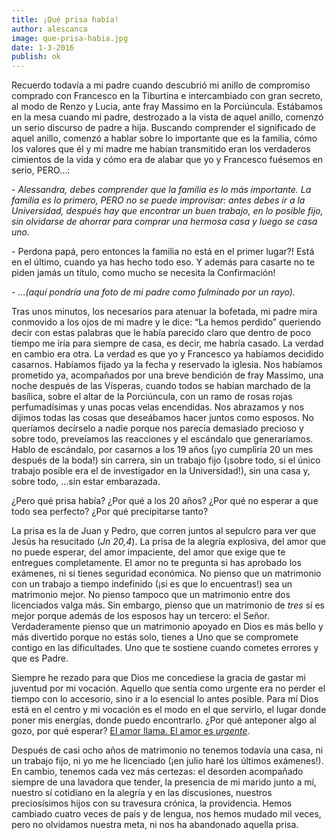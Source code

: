 ```yaml
---
title: ¡Qué prisa había!
author: alescanca
image: que-prisa-habia.jpg
date: 1-3-2016
publish: ok
---
```


Recuerdo todavía a mi padre cuando descubrió mi anillo de compromiso comprado con Francesco en la Tiburtina e intercambiado con gran secreto, al modo de Renzo y Lucia, ante fray Massimo en la Porciúncula.  Estábamos en la mesa cuando mi padre, destrozado a la vista de aquel anillo, comenzó un serio discurso de padre a hija. Buscando comprender el significado de aquel anillo, comenzó a hablar sobre lo importante que es la familia, cómo los valores que él y mi madre me habían transmitido eran los verdaderos cimientos de la vida y cómo era de alabar que yo y Francesco fuésemos en serio, PERO…:

\- *Alessandra, debes comprender que la familia es lo más importante. La familia es lo primero, PERO no se puede improvisar: antes debes ir a la Universidad, después hay que encontrar un buen trabajo, en lo posible fijo, sin olvidarse de ahorrar para comprar una hermosa casa y luego se casa uno.* 

\- Perdona papá, pero entonces la familia no está en el primer lugar?! Está en el último, cuando ya has hecho todo eso. Y además para casarte no te piden jamás un título, como mucho se necesita la Confirmación! 

\- *…(aquí pondría una foto de mi padre como fulminado por un rayo).*

Tras unos minutos, los necesarios para atenuar la bofetada, mi padre mira conmovido a los ojos de mi madre y le dice: “La hemos perdido” queriendo decir con estas palabras que le había parecido claro que dentro de poco tiempo me iría para siempre de casa, es decir, me habría casado. La verdad en cambio era otra. La verdad es que yo y Francesco ya habíamos decidido casarnos. Habíamos fijado ya la fecha y reservado la iglesia. Nos habíamos prometido ya, acompañados por una breve bendición de fray Massimo, una noche después de las Vísperas, cuando todos se habían marchado de la basílica, sobre el altar de la Porciúncula, con un ramo de rosas rojas perfumadísimas y unas pocas velas encendidas. Nos abrazamos y nos dijimos todas las cosas que deseábamos hacer juntos como esposos. No queríamos decírselo a nadie porque nos parecía demasiado precioso y sobre todo, preveíamos las reacciones y el escándalo que generaríamos. Hablo de escándalo, por casarnos a los 19 años (¡yo cumpliría 20 un mes después de la boda!) sin carrera, sin un trabajo fijo (¡sobre todo, si el único trabajo posible era el de investigador en la Universidad!), sin una casa y, sobre todo, …sin estar embarazada.

¿Pero qué prisa había? ¿Por qué a los 20 años? ¿Por qué no esperar a que todo sea perfecto? ¿Por qué precipitarse tanto?

La prisa es la de Juan y Pedro, que corren juntos al sepulcro para ver que Jesús ha resucitado (*Jn 20,4*). La prisa de la alegría explosiva, del amor que no puede esperar, del amor impaciente, del amor que exige que te entregues completamente. El amor no te pregunta si has aprobado los exámenes, ni si tienes seguridad económica. No pienso que un matrimonio con un trabajo a tiempo indefinido (¡si es que lo encuentras!) sea un matrimonio mejor. No pienso tampoco que un matrimonio entre dos licenciados valga más. Sin embargo, pienso que un matrimonio de *tres* sí es mejor porque además de los esposos hay un tercero: el Señor. Verdaderamente pienso que un matrimonio apoyado en Dios es más bello y más divertido porque no estás solo, tienes a Uno que se compromete contigo en las dificultades. Uno que te sostiene cuando cometes errores y que es Padre.

Siempre he rezado para que Dios me concediese la gracia de gastar mi juventud por mi vocación. Aquello que sentía como urgente era no perder el tiempo con lo accesorio, sino ir a lo esencial lo antes posible. Para mí Dios está en el centro y mi vocación es el modo en el que servirlo, el lugar donde poner mis energías, donde puedo encontrarlo. ¿Por qué anteponer algo al gozo, por qué esperar? [El amor llama. El amor es *urgente*](http://5p2p.it/l-amore-chiama-l-amore-e-urgente/).

Después de casi ocho años de matrimonio no tenemos todavía una casa, ni un trabajo fijo, ni yo me he licenciado (¡en julio haré los últimos exámenes!). En cambio, tenemos cada vez más certezas: el desorden acompañado siempre de una lavadora que tender, la presencia de mi marido junto a mí, nuestro sí cotidiano en la alegría y en las discusiones, nuestros preciosísimos hijos con su travesura crónica, la providencia. Hemos cambiado cuatro veces de país y de lengua, nos hemos mudado mil veces, pero no olvidamos nuestra meta, ni nos ha abandonado aquella prisa.
